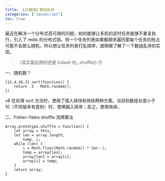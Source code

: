 ```yaml
---
title: 【JS基础】数组乱序
categories: ["JavaScript"]
toc: true
---
```


最近在解决一个分布式高可用的问题，如何能够让多机的定时任务能够不重复执行，引入了 redis 的分布式锁。但一个任务列表如果都顺序遍历那每个任务的抢占可能不会那么随机，所以想让任务列表打乱顺序，就稍微了解了一下数组乱序的实现。

> （其实最后用的还是 lodash 的\_.shuffle() 😯

一、随机数？

```
[12,4,16,3].sort(function() {
    return .5 - Math.random();
})
```

v8 在处理 sort 方法时，使用了插入排序和快排两种方案。当目标数组长度小于 10（不同版本有差别）时，使用插入排序；反之，使用快排。

二、Fisher–Yates shuffle 洗牌算法

```
Array.prototype.shuffle = function() {
    let array = this;
    let len = array.length,
        temp, i;
    while (len) {
        i = Math.floor(Math.random() * len--);
        temp = array[len];
        array[len] = array[i];
        array[i] = temp;
    }
    return array;
}
```
